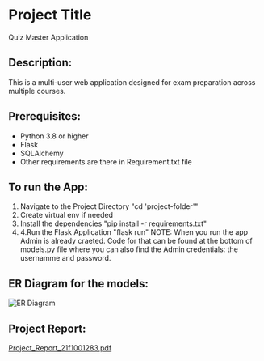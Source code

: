 # Project Title
Quiz Master Application

## Description:
This is a multi-user web application designed for exam preparation across multiple courses.

## Prerequisites:
- Python 3.8 or higher
- Flask
- SQLAlchemy
- Other requirements are there in Requirement.txt file

## To run the App:
1. Navigate to the Project Directory "cd 'project-folder'"
2. Create virtual env if needed
3. Install the dependencies "pip install -r requirements.txt"
4. 4.Run the Flask Application "flask run"
NOTE: When you run the app Admin is already craeted. Code for that can be found at the bottom of models.py file where you can also find the Admin credentials: the usernamme and password.
   
## ER Diagram for the models:

![ER Diagram](https://github.com/user-attachments/assets/56e3814a-ba75-43ab-b75b-7d90134fc741)

## Project Report:
[Project_Report_21f1001283.pdf](https://github.com/user-attachments/files/20265164/Project_Report_21f1001283.pdf)

